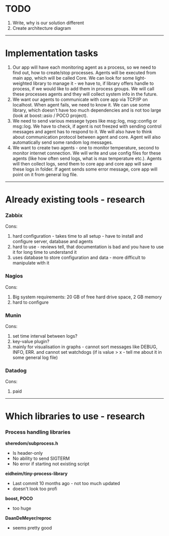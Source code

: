 # TODO

1. Write, why is our solution different
2. Create architecture diagram

--- 

# Implementation tasks

1. Our app will have each monitoring agent as a process, so we need to find out, how to create/stop processes.
   Agents will be executed from main app, which will be called Core.
   We can look for some light-weighted library to manage it - we have to, if library offers handle to process, if we would like to add them in process groups.
   We will call these processes agents and they will collect system info in the future.
2. We want our agents to communicate with core app via TCP/IP on localhost. When agent fails, we need to know it. We can use some library, which doesn't have too much dependencies and is not too large (look at boost::asio / POCO project).
3. We need to send various messege types like msg::log, msg::config or msg::log. We have to check, if agent is not freezed with sending control messages and agent has to respond to it. We will also have to think about communication protocol between agent and core.
   Agent will also automatically send some random log messages.
4. We want to create two agents - one to monitor temperature, second to monitor internet connection.
   We will write and use config files for these agents (like how often send logs, what is max temperature etc.).
   Agents will then collect logs, send them to core app and core app will save these logs in folder.
   If agent sends some error message, core app will point on it from general log file.

---

# Already existing tools - research

### Zabbix
Cons:
1. hard configuration - takes time to all setup - have to install and configure server, database and agents 
1. hard to use - reviews tell, that documentation is bad and you have to use it for long time to understand it
1. uses database to store configuration and data - more difficult to manipulate with it

### Nagios
Cons:
1. Big system requirements: 20 GB of free hard drive space, 2 GB memory
1. hard to configure

### Munin
Cons:
1. set time interval between logs?
1. key-value plugin?
1. mainly for visualisation in graphs - cannot sort messages like DEBUG, INFO, ERR. and cannot set watchdogs (if is value > x - tell me about it in some general log file)

### Datadog
Cons:
1. paid

---

# Which libraries to use - research

### Process handling libraries
**sheredom/subprocess.h**

- Is header-only
- No ability to send SIGTERM
- No error if starting not existing script

**eidheim/tiny-process-library**

- Last commit 10 months ago - not too much updated
- doesn't look too profi

**boost, POCO**

- too huge

**DaanDeMeyer/reproc**

- seems pretty good





